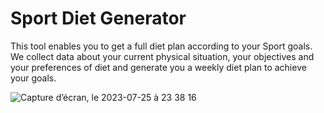 # Sport Diet Generator

This tool enables you to get a full diet plan according to your Sport goals.
We collect data about your current physical situation, your objectives and your preferences of diet and generate you a weekly diet plan to achieve your goals.

![Capture d’écran, le 2023-07-25 à 23 38 16](https://github.com/nicolas-ag/sport-diet-generator/assets/60199181/7e46d849-eff8-4b26-a6d0-99a78d1f5999)
